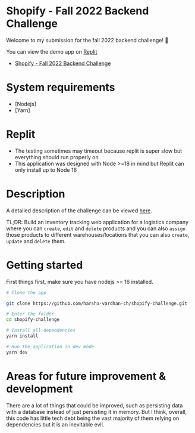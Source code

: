 # Shopify - Fall 2022 Backend Challenge

Welcome to my submission for the fall 2022 backend challenge! 👋

You can view the demo app on [Replit](https://shopify-challenge.harshach23.repl.co)

- [Shopify - Fall 2022 Backend Challenge](#shopify---fall-2022-backend-challenge)

# System requirements
- [Nodejs]
- [Yarn]

# Replit
- The testing sometimes may timeout because replit is super slow but everything should run properly on
- This application was designed with Node >=18 in mind but Replit can only install up to Node 16

# Description
A detailed description of the challenge can be viewed [here](https://docs.google.com/document/d/1PoxpoaJymXmFB3iCMhGL6js-ibht7GO_DkCF2elCySU/edit).

TL;DR: Build an inventory tracking web application for a logistics company where you can `create`, `edit` and `delete` products and you can also `assign` those products to different warehouses/locations that you can also `create`, `update` and `delete` them.

# Getting started
First things first, make sure you have nodejs >= 16 installed.

```bash
# Clone the app

git clone https://github.com/harsha-vardhan-ch/shopify-challenge.git

# Enter the folder
cd shopify-challenge

# Install all dependencies
yarn install

# Run the application in dev mode
yarn dev
```

# Areas for future improvement & development

There are a lot of things that could be improved, such as persisting data with a database instead of just persisting it in memory. But I think, overall, this code has little tech debt being the vast majority of them relying on dependencies but it is an inevitable evil.

